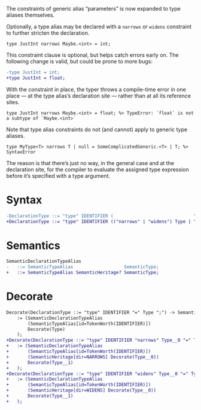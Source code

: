 The constraints of generic alias “parameters” is now expanded to type aliases themselves.

Optionally, a type alias may be declared with a `narrows` or `widens` constraint to further stricten the declaration.
```cp
type JustInt narrows Maybe.<int> = int;
```

This constraint clause is optional, but helps catch errors early on. The following change is valid, but could be prone to more bugs:
```diff
-type JustInt = int;
+type JustInt = float;
```
With the constraint in place, the typer throws a compile-time error in one place — at the type alias’s declaration site — rather than at all its reference sites.
```cp
type JustInt narrows Maybe.<int> = float; %> TypeError: `float` is not a subtype of `Maybe.<int>`
```

Note that type alias constraints do not (and cannot) apply to generic type aliases.
```cp
type MyType<T> narrows T | null = SomeComplicatedGeneric.<T> | T; %> SyntaxError
```
The reason is that there’s just no way, in the general case and at the declaration site, for the compiler to evaluate the assigned type expression before it’s specified with a type argument.

# Syntax
```diff
-DeclarationType ::= "type" IDENTIFIER (                              "<" ","? ParametersGeneric ">")? "=" Type ";";
+DeclarationType ::= "type" IDENTIFIER (("narrows" | "widens") Type | "<" ","? ParametersGeneric ">")? "=" Type ";";
```

# Semantics
```diff
SemanticDeclarationTypeAlias
-	::= SemanticTypeAlias                   SemanticType;
+	::= SemanticTypeAlias SemanticHeritage? SemanticType;
```

# Decorate
```diff
Decorate(DeclarationType ::= "type" IDENTIFIER "=" Type ";") -> SemanticDeclarationTypeAlias
	:= (SemanticDeclarationTypeAlias
		(SemanticTypeAlias[id=TokenWorth(IDENTIFIER)])
		Decorate(Type)
	);
+Decorate(DeclarationType ::= "type" IDENTIFIER "narrows" Type__0 "=" Type__1 ";") -> SemanticDeclarationTypeAlias
+	:= (SemanticDeclarationTypeAlias
+		(SemanticTypeAlias[id=TokenWorth(IDENTIFIER)])
+		(SemanticHeritage[dir=NARROWS] Decorate(Type__0))
+		Decorate(Type__1)
+	);
+Decorate(DeclarationType ::= "type" IDENTIFIER "widens" Type__0 "=" Type__1 ";") -> SemanticDeclarationTypeAlias
+	:= (SemanticDeclarationTypeAlias
+		(SemanticTypeAlias[id=TokenWorth(IDENTIFIER)])
+		(SemanticHeritage[dir=WIDENS] Decorate(Type__0))
+		Decorate(Type__1)
+	);
```
